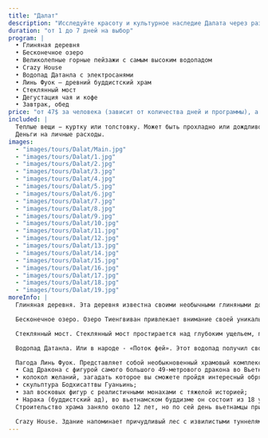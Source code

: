 ```yaml
---
title: "Далат"
description: "Исследуйте красоту и культурное наследие Далата через различные увлекательные достопримечательности."
duration: "от 1 до 7 дней на выбор"
program: |
  • Глиняная деревня
  • Бесконечное озеро
  • Великолепные горные пейзажи с самым высоким водопадом
  • Crazy House
  • Водопад Датанла с электросанями
  • Линь Фуок — древний буддистский храм
  • Стеклянный мост
  • Дегустация чая и кофе
  • Завтрак, обед
price: "от 47$ за человека (зависит от количества дней и программы), а также вход на стеклянный мост оплачивается отдельно."
included: |
  Теплые вещи − куртку или толстовку. Может быть прохладно или дождливо.
  Деньги на личные расходы.
images:
  - "images/tours/Dalat/Main.jpg"
  - "images/tours/Dalat/1.jpg"
  - "images/tours/Dalat/2.jpg"
  - "images/tours/Dalat/3.jpg"
  - "images/tours/Dalat/4.jpg"
  - "images/tours/Dalat/5.jpg"
  - "images/tours/Dalat/6.jpg"
  - "images/tours/Dalat/7.jpg"
  - "images/tours/Dalat/8.jpg"
  - "images/tours/Dalat/9.jpg"
  - "images/tours/Dalat/10.jpg"
  - "images/tours/Dalat/11.jpg"
  - "images/tours/Dalat/12.jpg"
  - "images/tours/Dalat/13.jpg"
  - "images/tours/Dalat/14.jpg"
  - "images/tours/Dalat/15.jpg"
  - "images/tours/Dalat/16.jpg"
  - "images/tours/Dalat/17.jpg"
  - "images/tours/Dalat/18.jpg"
  - "images/tours/Dalat/19.jpg"
moreInfo: |
  Глиняная деревня. Эта деревня известна своими необычными глиняными домами. Вы увидите воссозданную историю Далата с древних времен и до наших дней. Здесь и копии архитектурных памятников города, и животных и многое другое. Общий колорит местности - темно-красная глина и солома. Один из таких домов был включен в Книгу рекордов Вьетнама как самый большой глиняный дом в стране. Эта уникальная местность привлекает туристов, желающих познакомиться с традиционной архитектурой региона.

  Бесконечное озеро. Озеро Тиенгвиван привлекает внимание своей уникальной композицией из двух лиц – мужского и женского. Существует мнение, что фигуры символизируют любовь на расстоянии, окутанную гармонией и единением. Расположенное в живописном районе Вьетнама, это место стало символом любви и взаимопонимания, увековеченным в природе. Поговаривают, если влюбленная пара сфотографируется на фоне этих скульптур, то никогда не расстанется.

  Стеклянный мост. Стеклянный мост простирается над глубоким ущельем, предоставляя посетителям захватывающий вид на горы и леса. Прогуливаясь по нему, можно испытать непередаваемые ощущения, адреналин. Стоит отметить, что мост в Далате считается одним из самых длинных в мире пешеходных стеклянных мостов, общей протяженностью в 632 метра.

  Водопад Датанла. Или в народе - «Поток фей». Этот водопад получил свое название благодаря легенде, согласно которой здесь жили прекрасные феи и купались в чистейших водах, а также благодаря волшебной атмосфере вокруг. Спуститься к водопаду можно на электросанях, сделав по пути множество красивых кадров и насладившись видами водопада с разных сторон.

  Пагода Линь Фуок. Представляет собой необыкновенный храмовый комплекс, который облицован осколками разбитой посуды и бутылок. У него есть и второе название — «Бутылочная пагода». Помимо основной пагоды, на территории комплекса расположены также:
  • Сад Дракона с фигурой самого большого 49-метрового дракона во Вьетнаме, стилизованного керамической мозаикой;
  • колокол желаний, загадать которое вы сможете пройдя интересный обряд;
  • скульптура Бодхисаттвы Гуаньинь;
  • зал восковых фигур с реалистичными монахами с тяжелой историей;
  • Нарака (буддистский ад), во вьетнамском буддизме он состоит из 18 уровней.
  Строительство храма заняло около 12 лет, но по сей день вьетнамцы приносят осколки бутылок и посуды, чтобы развитие комплекса продолжалось.

  Crazy House. Здание напоминает причудливый лес с извилистыми туннелями, мостами и лестницами. Архитектура сочетает в себе элементы сюрреализма и фэнтазийных мотивов с участием животных и насекомых в виде скульптур и украшений стен. Вы сможете свободно прогуляться по лабиринтам террас, осмотреть номера арт-отеля, сделать невероятные фотографии на фоне этого уникального архитектурного творения Вьетнама.
---
```

